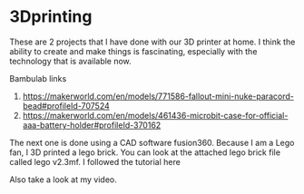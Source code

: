 # 3Dprinting
These are 2 projects that I have done with our 3D printer at home.
I think the ability to create and make things is fascinating, especially with the technology that is available now.

Bambulab links
1) https://makerworld.com/en/models/771586-fallout-mini-nuke-paracord-bead#profileId-707524
2) https://makerworld.com/en/models/461436-microbit-case-for-official-aaa-battery-holder#profileId-370162

The next one is done using a CAD software fusion360.
Because I am a Lego fan, I 3D printed a lego brick.
You can look at the attached lego brick file called lego v2.3mf.
I followed the tutorial here 

Also take a look at my video.


